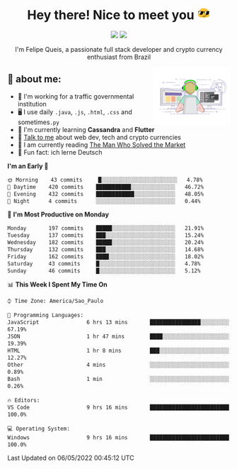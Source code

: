 
<h1 align="center">Hey there! Nice to meet you <img src="assets/sunglasses.gif" width="30"/></h1>

<p align="center">
  <a href="https://www.linkedin.com/in/fqueis"><img src="https://img.shields.io/badge/-LinkedIn-blue?style=flat&logo=Linkedin&logoColor=white" /></a>
  <a href="mailto:fqueis@gmail.com"><img src="https://img.shields.io/badge/-Gmail-c14438?style=flat&logo=Gmail&logoColor=white" /></a>
</p>

<p align="center">I'm Felipe Queis, a passionate full stack developer and crypto currency enthusiast from Brazil</p>

<img width="35%" align="right" alt="fqueis" src="assets/profile.gif" /></p>

## 🤵 about me:

- 🏢 I'm working for a traffic governmental institution
- 🖥️ I use daily `.java`, `.js`, `.html`, `.css` and sometimes`.py`
- 🌱 I'm currently learning **Cassandra** and **Flutter**
- 💬 [Talk to me](https://github.com/fqueis/fqueis/discussions) about web dev, tech and crypto currencies
- 📖 I am currently reading [The Man Who Solved the Market](https://amzn.com/073521798X)
- 💭 Fun fact: ich lerne Deutsch

<!--START_SECTION:waka-->
**I'm an Early 🐤** 

```text
🌞 Morning    43 commits     █░░░░░░░░░░░░░░░░░░░░░░░░   4.78% 
🌆 Daytime    420 commits    ███████████░░░░░░░░░░░░░░   46.72% 
🌃 Evening    432 commits    ████████████░░░░░░░░░░░░░   48.05% 
🌙 Night      4 commits      ░░░░░░░░░░░░░░░░░░░░░░░░░   0.44%

```
📅 **I'm Most Productive on Monday** 

```text
Monday       197 commits    █████░░░░░░░░░░░░░░░░░░░░   21.91% 
Tuesday      137 commits    ███░░░░░░░░░░░░░░░░░░░░░░   15.24% 
Wednesday    182 commits    █████░░░░░░░░░░░░░░░░░░░░   20.24% 
Thursday     132 commits    ███░░░░░░░░░░░░░░░░░░░░░░   14.68% 
Friday       162 commits    ████░░░░░░░░░░░░░░░░░░░░░   18.02% 
Saturday     43 commits     █░░░░░░░░░░░░░░░░░░░░░░░░   4.78% 
Sunday       46 commits     █░░░░░░░░░░░░░░░░░░░░░░░░   5.12%

```


📊 **This Week I Spent My Time On** 

```text
⌚︎ Time Zone: America/Sao_Paulo

💬 Programming Languages: 
JavaScript               6 hrs 13 mins       ████████████████░░░░░░░░░   67.19% 
JSON                     1 hr 47 mins        ████░░░░░░░░░░░░░░░░░░░░░   19.39% 
HTML                     1 hr 8 mins         ███░░░░░░░░░░░░░░░░░░░░░░   12.27% 
Other                    4 mins              ░░░░░░░░░░░░░░░░░░░░░░░░░   0.89% 
Bash                     1 min               ░░░░░░░░░░░░░░░░░░░░░░░░░   0.26%

🔥 Editors: 
VS Code                  9 hrs 16 mins       █████████████████████████   100.0%

💻 Operating System: 
Windows                  9 hrs 16 mins       █████████████████████████   100.0%

```


 Last Updated on 06/05/2022 00:45:12 UTC
<!--END_SECTION:waka-->
